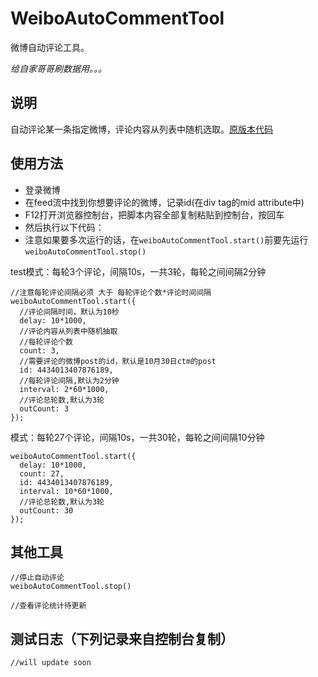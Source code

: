 # WeiboAutoCommentTool

微博自动评论工具。

*给自家哥哥刷数据用。。。*

## 说明
自动评论某一条指定微博，评论内容从列表中随机选取。[原版本代码](https://github.com/mrhuo/WeiboAutoCommentTool)

## 使用方法

* 登录微博
* 在feed流中找到你想要评论的微博，记录id(在div tag的mid attribute中)
* F12打开浏览器控制台，把脚本内容全部复制粘贴到控制台，按回车
* 然后执行以下代码：
* 注意如果要多次运行的话，在`weiboAutoCommentTool.start()`前要先运行`weiboAutoCommentTool.stop()`

test模式：每轮3个评论，间隔10s，一共3轮，每轮之间间隔2分钟
```
//注意每轮评论间隔必须 大于 每轮评论个数*评论时间间隔
weiboAutoCommentTool.start({
  //评论间隔时间，默认为10秒
  delay: 10*1000,
  //评论内容从列表中随机抽取
  //每轮评论个数
  count: 3,
  //需要评论的微博post的id，默认是10月30日ctm的post
  id: 4434013407876189,
  //每轮评论间隔,默认为2分钟
  interval: 2*60*1000,
  //评论总轮数,默认为3轮
  outCount: 3
});
```

模式：每轮27个评论，间隔10s，一共30轮，每轮之间间隔10分钟
```
weiboAutoCommentTool.start({
  delay: 10*1000,
  count: 27,
  id: 4434013407876189,
  interval: 10*60*1000,
  //评论总轮数,默认为3轮
  outCount: 30
});
```


## 其他工具
```
//停止自动评论
weiboAutoCommentTool.stop()
```

```
//查看评论统计待更新
```

## 测试日志（下列记录来自控制台复制）
```
//will update soon
```
